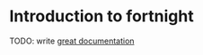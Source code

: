 # Introduction to fortnight

TODO: write [great documentation](http://jacobian.org/writing/what-to-write/)
